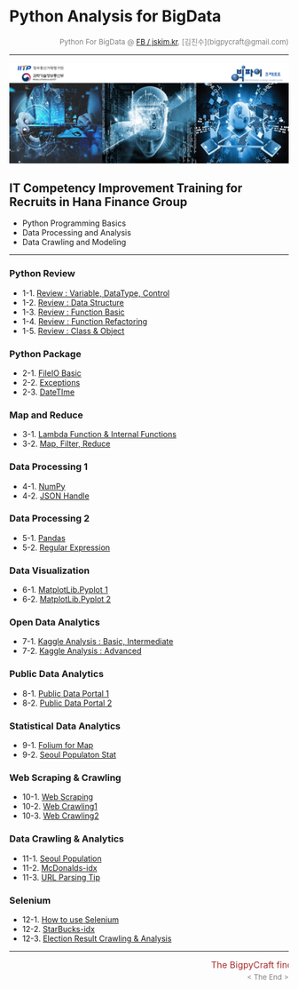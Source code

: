 
# Python Analysis for BigData

<div align='right'><font size=2 color='gray'>Python For BigData @ <font color='blue'><a href='https://www.facebook.com/jskim.kr'>FB / jskim.kr</a></font>, [김진수](bigpycraft@gmail.com)</font></div>
<hr>

<img src="./images/img_front_readme.png">

## IT Competency Improvement Training for Recruits in Hana Finance Group
- Python Programming Basics
- Data Processing and Analysis
- Data Crawling and Modeling

<hr>

### Python Review
- 1-1. [Review : Variable, DataType, Control       ][pkg-11]
- 1-2. [Review : Data Structure                    ][pkg-12]
- 1-3. [Review : Function Basic                    ][pkg-13]
- 1-4. [Review : Function Refactoring              ][pkg-14]
- 1-5. [Review : Class & Object                    ][pkg-15]

### Python Package
- 2-1. [FileIO Basic                               ][pkg-21]
- 2-2. [Exceptions                                 ][pkg-23]
- 2-3. [DateTIme                                   ][pkg-25]

### Map and Reduce
- 3-1. [Lambda Function & Internal Functions       ][pkg-31]
- 3-2. [Map, Filter, Reduce                        ][pkg-32]

### Data Processing 1
- 4-1. [NumPy                                      ][pkg-41]
- 4-2. [JSON Handle                                ][pkg-43]

### Data Processing 2
- 5-1. [Pandas                                     ][pkg-51]
- 5-2. [Regular Expression                         ][pkg-53]

### Data Visualization
- 6-1. [MatplotLib.Pyplot 1                        ][pkg-61-1]
- 6-2. [MatplotLib.Pyplot 2                        ][pkg-61-2]

### Open Data Analytics
- 7-1. [Kaggle Analysis : Basic, Intermediate      ][pkg-71]
- 7-2. [Kaggle Analysis : Advanced                 ][pkg-72]

### Public Data Analytics
- 8-1. [Public Data Portal 1                       ][pkg-81]
- 8-2. [Public Data Portal 2                       ][pkg-82]

### Statistical Data Analytics
- 9-1. [Folium for Map                             ][pkg-91]
- 9-2. [Seoul Populaton Stat                       ][pkg-92]

### Web Scraping & Crawling
- 10-1. [Web Scraping                              ][pkg-a1]
- 10-2. [Web Crawling1                             ][pkg-a2]
- 10-3. [Web Crawling2                             ][pkg-a3]


### Data Crawling & Analytics
- 11-1. [Seoul Population                          ][pkg-92]
- 11-2. [McDonalds-idx                             ][pkg-a4]
- 11-3. [URL Parsing Tip                           ][pkg-a5]


### Selenium 
- 12-1. [How to use Selenium                       ][pkg-b1]
- 12-2. [StarBucks-idx                             ][pkg-b2]
- 12-3. [Election Result Crawling & Analysis       ][pkg-b3]


[pkg-11]:  https://htmlpreview.github.io/?https://github.com/bigpycraft/iitp19-hankyung/blob/master/notebook/html/PB_DA_101_Review_DataType.html               "Go pkg-11"
[pkg-12]:  https://htmlpreview.github.io/?https://github.com/bigpycraft/iitp19-hankyung/blob/master/notebook/html/PB_DA_102_Review_DataStructure.html           "Go pkg-12"
[pkg-13]:  https://htmlpreview.github.io/?https://github.com/bigpycraft/iitp19-hankyung/blob/master/notebook/html/PB_DA_103_Review_Function1_Basic.html         "Go pkg-13"
[pkg-14]:  https://htmlpreview.github.io/?https://github.com/bigpycraft/iitp19-hankyung/blob/master/notebook/html/PB_DA_103_Review_Function2_Extension.html     "Go pkg-14"
[pkg-15]:  https://htmlpreview.github.io/?https://github.com/bigpycraft/iitp19-hankyung/blob/master/notebook/html/PB_DA_105_Review_Class2_OOP.html              "Go pkg-15"
[pkg-21]:  https://htmlpreview.github.io/?https://github.com/bigpycraft/iitp19-hankyung/blob/master/notebook/html/PB_DA_106_FileIO_Basic.html                   "Go pkg-21"
[pkg-22]:  https://htmlpreview.github.io/?https://github.com/bigpycraft/iitp19-hankyung/blob/master/notebook/html/PB_DA_107_FileIO_OS-CMD.html                  "Go pkg-22"
[pkg-23]:  https://htmlpreview.github.io/?https://github.com/bigpycraft/iitp19-hankyung/blob/master/notebook/html/PB_DA_108_Exceptions.html                     "Go pkg-23"
[pkg-24]:  https://htmlpreview.github.io/?https://github.com/bigpycraft/iitp19-hankyung/blob/master/notebook/html/PB_DA_109_Module_ver1.html                    "Go pkg-24"
[pkg-25]:  https://htmlpreview.github.io/?https://github.com/bigpycraft/iitp19-hankyung/blob/master/notebook/html/PB_DA_110_DateTIme_ver1.html                  "Go pkg-25"
[pkg-31]:  https://htmlpreview.github.io/?https://github.com/bigpycraft/iitp19-hankyung/blob/master/notebook/html/PB_DA_104_Lambda_Internal_Functiion.html      "Go pkg-31"
[pkg-32]:  https://htmlpreview.github.io/?https://github.com/bigpycraft/iitp19-hankyung/blob/master/notebook/html/PB_DA_111_MFR_ver1.html                       "Go pkg-32"
[pkg-41]:  https://htmlpreview.github.io/?https://github.com/bigpycraft/iitp19-hankyung/blob/master/notebook/html/PC_DA_221_NumPy.html                          "Go pkg-41"
[pkg-42]:  https://htmlpreview.github.io/?https://github.com/bigpycraft/iitp19-hankyung/blob/master/notebook/html/PC_DA_222_NumPy.html                          "Go pkg-42"
[pkg-43]:  https://htmlpreview.github.io/?https://github.com/bigpycraft/iitp19-hankyung/blob/master/notebook/html/PB_DA_422_JSON.html                           "Go pkg-43"
[pkg-51]:  https://htmlpreview.github.io/?https://github.com/bigpycraft/iitp19-hankyung/blob/master/notebook/html/PC_DA_231_Pandas.html                         "Go pkg-51"
[pkg-52]:  https://htmlpreview.github.io/?https://github.com/bigpycraft/iitp19-hankyung/blob/master/notebook/html/PC_DA_232_Pandas.html                         "Go pkg-52"
[pkg-53]:  https://htmlpreview.github.io/?https://github.com/bigpycraft/iitp19-hankyung/blob/master/notebook/html/PB_DA_423_RegEx.html                          "Go pkg-53"
[pkg-61]:  https://htmlpreview.github.io/?https://github.com/bigpycraft/iitp19-hankyung/blob/master/notebook/html/PC_DA_210_Matplotlib.html                     "Go pkg-61"
[pkg-61-1]:https://htmlpreview.github.io/?https://github.com/bigpycraft/iitp19-hankyung/blob/master/notebook/html/PC_DA_210_Matplotlib_1.html                   "Go pkg-61-1"
[pkg-61-2]:https://htmlpreview.github.io/?https://github.com/bigpycraft/iitp19-hankyung/blob/master/notebook/html/PC_DA_210_Matplotlib_2.html                   "Go pkg-61-2"
[pkg-62]:  https://htmlpreview.github.io/?https://github.com/bigpycraft/iitp19-hankyung/blob/master/notebook/html/PC_DA_211_Matplotlib_Basic_Chart.html         "Go pkg-62"
[pkg-63]:  https://htmlpreview.github.io/?https://github.com/bigpycraft/iitp19-hankyung/blob/master/notebook/html/PC_DA_212_Matplotlib_Color_Style.html         "Go pkg-63"
[pkg-64]:  https://htmlpreview.github.io/?https://github.com/bigpycraft/iitp19-hankyung/blob/master/notebook/html/PC_DA_213_Matplotlib_Annotation.html          "Go pkg-64"
[pkg-65]:  https://htmlpreview.github.io/?https://github.com/bigpycraft/iitp19-hankyung/blob/master/notebook/html/PC_DA_214_Matplotlib_Seaborn.html             "Go pkg-65"

[pkg-71]:  https://htmlpreview.github.io/?https://github.com/bigpycraft/iitp19-hankyung/blob/master/notebook/html/PD_DA_311_Kaggle_Stat_Visualize.html          "Go pkg-71"
[pkg-72]:  https://htmlpreview.github.io/?https://github.com/bigpycraft/iitp19-hankyung/blob/master/notebook/html/PD_DA_312_Kaggle_Titanic_ver3.html            "Go pkg-72"
[pkg-81]:  https://htmlpreview.github.io/?https://github.com/bigpycraft/iitp19-hankyung/blob/master/notebook/html/PD_DA_321_DataGoKr_노화빌딩.html               "Go pkg-81"
[pkg-82]:  https://htmlpreview.github.io/?https://github.com/bigpycraft/iitp19-hankyung/blob/master/notebook/html/PD_DA_322_DataGoKr_범죄발생.html               "Go pkg-82"
[pkg-91]:  https://htmlpreview.github.io/?https://github.com/bigpycraft/iitp19-hankyung/blob/master/notebook/html/PD_DA_332_Folium_for_Map_ver2.html            "Go pkg-91"
[pkg-92]:  https://htmlpreview.github.io/?https://github.com/bigpycraft/iitp19-hankyung/blob/master/notebook/html/PD_DA_333_Seoul_Population_19_2Q.html         "Go pkg-92"

[pkg-a1]:  https://htmlpreview.github.io/?https://github.com/bigpycraft/iitp19-hankyung/blob/master/notebook/html/PE_DA_410_Web_Scraping_ver2.html              "Go pkg-a1"
[pkg-a2]:  https://htmlpreview.github.io/?https://github.com/bigpycraft/iitp19-hankyung/blob/master/notebook/html/PE_DA_411_Web_Crawling1_ver3.html             "Go pkg-a2"
[pkg-a3]:  https://htmlpreview.github.io/?https://github.com/bigpycraft/iitp19-hankyung/blob/master/notebook/html/PE_DA_412_Web_Crawling2_ver3.html             "Go pkg-a3"
[pkg-a4]:  https://htmlpreview.github.io/?https://github.com/bigpycraft/iitp19-hankyung/blob/master/notebook/html/PE_DA_420_Seoul_McDonalds_idx_ver3.html       "Go pkg-a4"
[pkg-a5]:  https://htmlpreview.github.io/?https://github.com/bigpycraft/iitp19-hankyung/blob/master/notebook/html/PE_DA_500_WebCollecting.html                  "Go pkg-a5"

[pkg-b1]:  https://htmlpreview.github.io/?https://github.com/bigpycraft/iitp19-hankyung/blob/master/notebook/html/PE_DA_510_Selenium_WebDriver_ver2.html        "Go pkg-b1"
[pkg-b2]:  https://htmlpreview.github.io/?https://github.com/bigpycraft/iitp19-hankyung/blob/master/notebook/html/PE_DA_521_Selenium_Starbucks_idx_ver3.html    "Go pkg-b2"
[pkg-b3]:  https://htmlpreview.github.io/?https://github.com/bigpycraft/iitp19-hankyung/blob/master/notebook/html/PE_DA_540_Election_Result_Analysis_ver2.html  "Go pkg-b3"



<hr>
<marquee><font size=3 color='brown'>The BigpyCraft find the information to design valuable society with Technology & Craft.</font></marquee>
<div align='right'><font size=2 color='gray'> &lt; The End &gt; </font></div>
